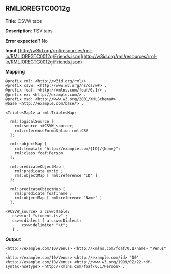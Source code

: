 ## RMLIOREGTC0012g

**Title**: CSVW tabs

**Description**: TSV tabs

**Error expected?** No

**Input**
 [http://w3id.org/rml/resources/rml-io/RMLIOREGTC0012g/Friends.json](http://w3id.org/rml/resources/rml-io/RMLIOREGTC0012g/Friends.json)

**Mapping**
```
@prefix rml: <http://w3id.org/rml/> .
@prefix csvw: <http://www.w3.org/ns/csvw#> .
@prefix foaf: <http://xmlns.com/foaf/0.1/> .
@prefix ex: <http://example.com/> .
@prefix xsd: <http://www.w3.org/2001/XMLSchema#> .
@base <http://example.com/base/> .

<TriplesMap1> a rml:TriplesMap;

  rml:logicalSource [
    rml:source <#CSVW_source>;
    rml:referenceFormulation rml:CSV
  ];

  rml:subjectMap [
    rml:template "http://example.com/{ID}/{Name}";
    rml:class foaf:Person
  ];

  rml:predicateObjectMap [
    rml:predicate ex:id ;
    rml:objectMap [ rml:reference "ID" ]
  ];

  rml:predicateObjectMap [
    rml:predicate foaf:name ;
    rml:objectMap [ rml:reference "Name" ]
  ].

<#CSVW_source> a csvw:Table;
   csvw:url "student.tsv" ;
   csvw:dialect [ a csvw:Dialect;
       csvw:delimiter "\t";
   ] .

```

**Output**
```
<http://example.com/10/Venus> <http://xmlns.com/foaf/0.1/name> "Venus" .
<http://example.com/10/Venus> <http://example.com/id> "10" .
<http://example.com/10/Venus> <http://www.w3.org/1999/02/22-rdf-syntax-ns#type> <http://xmlns.com/foaf/0.1/Person> .


```

